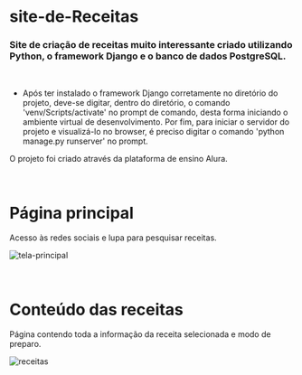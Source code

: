 # site-de-Receitas
### Site de criação de receitas muito interessante criado utilizando Python, o framework Django e o banco de dados PostgreSQL. 

<br>

* Após ter instalado o framework Django corretamente no diretório do projeto, deve-se digitar, dentro do diretório, o comando 'venv/Scripts/activate' no prompt de comando, desta forma iniciando o ambiente virtual de desenvolvimento. Por fim, para iniciar o servidor do projeto e visualizá-lo no browser, é preciso digitar o comando 'python manage.py runserver' no prompt.

O projeto foi criado através da plataforma de ensino Alura.

<br>

# Página principal
Acesso às redes sociais e lupa para pesquisar receitas.

![tela-principal](https://user-images.githubusercontent.com/105826347/180148629-05336de1-74f9-4e79-bdac-7ce55844ca97.jpg)

<br>

# Conteúdo das receitas
Página contendo toda a informação da receita selecionada e modo de preparo.

![receitas](https://user-images.githubusercontent.com/105826347/180149331-54387129-0c13-4bdf-a485-c97cca64a7df.jpg)
